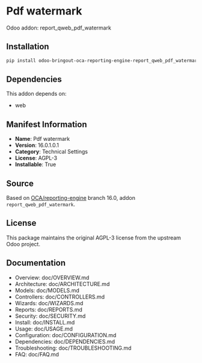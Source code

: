 # Pdf watermark

Odoo addon: report_qweb_pdf_watermark

## Installation

```bash
pip install odoo-bringout-oca-reporting-engine-report_qweb_pdf_watermark
```

## Dependencies

This addon depends on:
- web

## Manifest Information

- **Name**: Pdf watermark
- **Version**: 16.0.1.0.1
- **Category**: Technical Settings
- **License**: AGPL-3
- **Installable**: True

## Source

Based on [OCA/reporting-engine](https://github.com/OCA/reporting-engine) branch 16.0, addon `report_qweb_pdf_watermark`.

## License

This package maintains the original AGPL-3 license from the upstream Odoo project.

## Documentation

- Overview: doc/OVERVIEW.md
- Architecture: doc/ARCHITECTURE.md
- Models: doc/MODELS.md
- Controllers: doc/CONTROLLERS.md
- Wizards: doc/WIZARDS.md
- Reports: doc/REPORTS.md
- Security: doc/SECURITY.md
- Install: doc/INSTALL.md
- Usage: doc/USAGE.md
- Configuration: doc/CONFIGURATION.md
- Dependencies: doc/DEPENDENCIES.md
- Troubleshooting: doc/TROUBLESHOOTING.md
- FAQ: doc/FAQ.md
